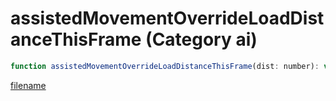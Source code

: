 # assistedMovementOverrideLoadDistanceThisFrame (Category ai)

```js
function assistedMovementOverrideLoadDistanceThisFrame(dist: number): void
```

[filename](assistedMovementOverrideLoadDistanceThisFrame_m.md ':include')